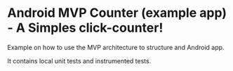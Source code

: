 # Android MVP Counter (example app) - A Simples click-counter!

Example on how to use the MVP architecture to structure and Android app.

It contains local unit tests and instrumented tests.